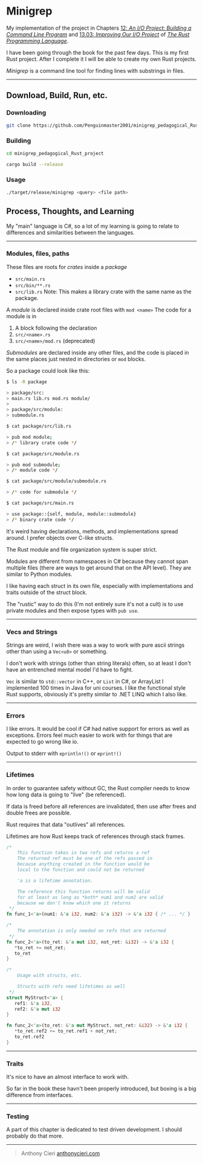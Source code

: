 
# Minigrep

My implementation of the project in Chapters [12: *An I/O Project: Building a Command Line Program*](https://doc.rust-lang.org/stable/book/ch12-00-an-io-project.html) and [13.03: *Improving Our I/O Project*](https://doc.rust-lang.org/stable/book/ch13-03-improving-our-io-project.html) of [*The Rust Programming Language*](https://doc.rust-lang.org/stable/book/).

I have been going through the book for the past few days. This is my first Rust project. After I complete it I will be able to create my own Rust projects.

*Minigrep* is a command line tool for finding lines with substrings in files.

***

## Download, Build, Run, etc.

### Downloading

```bash
git clone https://github.com/Penguinmaster2001/minigrep_pedagogical_Rust_project.git
```

### Building

```bash
cd minigrep_pedagogical_Rust_project

cargo build --release
```

### Usage

```bash
./target/release/minigrep <query> <file path>
```

## Process, Thoughts, and Learning

My "main" language is C#, so a lot of my learning is going to relate to differences and similarities between the languages.

***

### Modules, files, paths

These files are roots for *crates* inside a *package*
- `src/main.rs`
- `src/bin/**.rs`
- `src/lib.rs` Note: This makes a library crate with the same name as the package.

A *module* is declared inside crate root files with `mod <name>`
The code for a module is in
1. A block following the declaration
2. `src/<name>.rs`
3. `src/<name>/mod.rs` (deprecated)

*Submodules* are declared inside any other files, and the code is placed in the same places just nested in directories or `mod` blocks.

So a package could look like this:

```bash
$ ls -R package

> package/src:
> main.rs lib.rs mod.rs module/
>
> package/src/module:
> submodule.rs

$ cat package/src/lib.rs

> pub mod module;
> /* library crate code */

$ cat package/src/module.rs

> pub mod submodule;
> /* module code */

$ cat package/src/module/submodule.rs

> /* code for submodule */

$ cat package/src/main.rs

> use package::{self, module, module::submodule}
> /* binary crate code */
```

It's weird having declarations, methods, and implementations spread around. I prefer objects over C-like structs.

The Rust module and file organization system is super strict.

Modules are different from namespaces in C# because they cannot span multiple files (there are ways to get around that on the API level).
They are similar to Python modules.

I like having each struct in its own file, especially with implementations and traits outside of the struct block.

The "rustic" way to do this (I'm not entirely sure it's not a cult) is to use private modules and then expose types with `pub use`.

***

### Vecs and Strings

Strings are weird, I wish there was a way to work with pure ascii strings other than using a `Vec<u8>` or something.

I don't work with strings (other than string literals) often, so at least I don't have an entrenched mental model I'd have to fight.

`Vec` is similar to `std::vector` in C++, or `List` in C#, or ArrayList I implemented 100 times in Java for uni courses.
I like the functional style Rust supports, obviously it's pretty similar to .NET LINQ which I also like.

***

### Errors

I like errors. It would be cool if C# had native support for errors as well as exceptions. Errors feel much easier to work with for things that are expected to go wrong like io.

Output to stderr with `eprintln!()` or `eprint!()`

***

### Lifetimes

In order to guarantee safety without GC, the Rust compiler needs to know how long data is going to "live" (be referenced).

If data is freed before all references are invalidated, then use after frees and double frees are possible.

Rust requires that data "outlives" all references.

Lifetimes are how Rust keeps track of references through stack frames.

```rust
/*
    This function takes in two refs and returns a ref
    The returned ref must be one of the refs passed in
    because anything created in the function would be
    local to the function and could not be returned

    'a is a lifetime annotation.

    The reference this function returns will be valid
    for at least as long as *both* num1 and num2 are valid
    because we don't know which one it returns
 */
fn func_1<'a>(num1: &'a i32, num2: &'a i32) -> &'a i32 { /* ... */ }

/*
    The annotation is only needed on refs that are returned
 */
fn func_2<'a>(to_ret: &'a mut i32, not_ret: &i32) -> &'a i32 {
   *to_ret += not_ret;
   to_ret
}

/*
    Usage with structs, etc.

    Structs with refs need lifetimes as well
 */
struct MyStruct<'a> {
   ref1: &'a i32,
   ref2: &'a mut i32
}

fn func_2<'a>(to_ret: &'a mut MyStruct, not_ret: &i32) -> &'a i32 {
   *to_ret.ref2 += to_ret.ref1 + not_ret;
   to_ret.ref2
}
```

***

### Traits

It's nice to have an almost interface to work with.

So far in the book these havn't been properly introduced, but boxing is a big difference from interfaces.

***

### Testing

A part of this chapter is dedicated to test driven development. I should probably do that more.

***

> Anthony Cieri [anthonycieri.com](https://anthonycieri.com)
